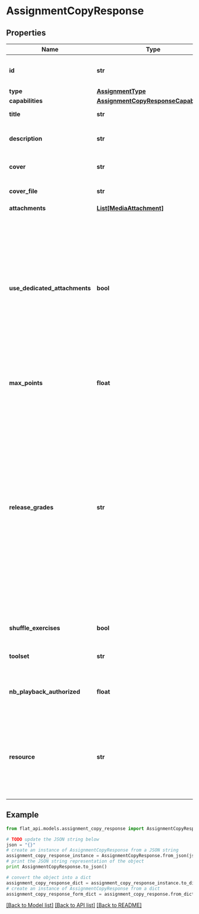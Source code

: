 # AssignmentCopyResponse


## Properties

Name | Type | Description | Notes
------------ | ------------- | ------------- | -------------
**id** | **str** | Unique identifier of the assignment | 
**type** | [**AssignmentType**](AssignmentType.md) |  | 
**capabilities** | [**AssignmentCopyResponseCapabilities**](AssignmentCopyResponseCapabilities.md) |  | 
**title** | **str** | Title of the assignment | 
**description** | **str** | Description and content of the assignment | [optional] 
**cover** | **str** | The URL of the cover to display | [optional] 
**cover_file** | **str** | The id of the cover to display | [optional] 
**attachments** | [**List[MediaAttachment]**](MediaAttachment.md) |  | 
**use_dedicated_attachments** | **bool** | For all assignments created after 02/2023, all the underlying resources must be dedicated and stored in the assignment. This boolean indicates that this assignment only supports dedicated attachments.  | [optional] 
**max_points** | **float** | If set, the grading will be enabled for the assignement  | [optional] 
**release_grades** | **str** | For worksheets, how grading will work for the assignment: - If set to &#x60;auto&#x60;, the grades will be automatically released when the student submits the submissions - If set to &#x60;manual&#x60;, the grades will only be set as &#x60;draftGrade&#x60; and will be released when the teacher returns the submissions  | [optional] 
**shuffle_exercises** | **bool** | Mixing worksheets exercises for each student | [optional] 
**toolset** | **str** | The id of the associated toolset | [optional] 
**nb_playback_authorized** | **float** | The number of playback authorized on the scores of the assignment. | [optional] 
**resource** | **str** | If this assignment is stored as a resource in the Flat for Education Resource Library, the unique identifier of the resource. | [optional] 

## Example

```python
from flat_api.models.assignment_copy_response import AssignmentCopyResponse

# TODO update the JSON string below
json = "{}"
# create an instance of AssignmentCopyResponse from a JSON string
assignment_copy_response_instance = AssignmentCopyResponse.from_json(json)
# print the JSON string representation of the object
print AssignmentCopyResponse.to_json()

# convert the object into a dict
assignment_copy_response_dict = assignment_copy_response_instance.to_dict()
# create an instance of AssignmentCopyResponse from a dict
assignment_copy_response_form_dict = assignment_copy_response.from_dict(assignment_copy_response_dict)
```
[[Back to Model list]](../README.md#documentation-for-models) [[Back to API list]](../README.md#documentation-for-api-endpoints) [[Back to README]](../README.md)


